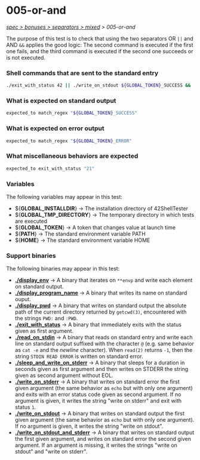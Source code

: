 # 005-or-and

*[spec > bonuses > separators > mixed](..) > 005-or-and*

The purpose of this test is to check that using the two separators OR `||` and AND `&&` applies the good logic: The second command is executed if the first one fails, and the third command is executed if the second one succeeds or is not executed.
### Shell commands that are sent to the standard entry

```bash
./exit_with_status 42 || ./write_on_stdout ${GLOBAL_TOKEN}_SUCCESS && ./write_on_stderr ${GLOBAL_TOKEN}_ERROR 21

```

### What is expected on standard output

```bash
expected_to match_regex "${GLOBAL_TOKEN}_SUCCESS"

```

### What is expected on error output

```bash
expected_to match_regex "${GLOBAL_TOKEN}_ERROR"

```

### What miscellaneous behaviors are expected

```bash
expected_to exit_with_status "21"

```

### Variables

The following variables may appear in this test:

* ${**GLOBAL_INSTALLDIR**} -> The installation directory of 42ShellTester
* ${**GLOBAL_TMP_DIRECTORY**} -> The temporary directory in which tests are executed
* ${**GLOBAL_TOKEN**} -> A token that changes value at launch time
* ${**PATH**} -> The standard environment variable PATH
* ${**HOME**} -> The standard environment variable HOME

### Support binaries

The following binaries may appear in this test:


* **[./display_env](/42shTests/42ShellTester/tree/master/support/display-env)** -> A binary that iterates on `**envp` and write each element on standard output.
* **[./display_program_name](/42shTests/42ShellTester/tree/master/support/display-program-name)** -> A binary that writes its name on standard ouput.
* **[./display_pwd](/42shTests/42ShellTester/tree/master/support/display-pwd)** -> A binary that writes on standard output the absolute path of the current directory returned by `getcwd(3)`, encountered with the strings `PWD:` and `:PWD`.
* **[./exit_with_status](/42shTests/42ShellTester/tree/master/support/exit-with-status)** -> A binary that immediately exits with the status given as first argument.
* **[./read_on_stdin](/42shTests/42ShellTester/tree/master/support/read-on-stdin)** -> A binary that reads on standard entry and write each line on standard output suffixed with the character `@` (e.g. same behavior as `cat -e` and the *newline* character). When `read(2)` returns `-1`, then the string `STDIN READ ERROR` is written on standard error.
* **[./sleep_and_write_on_stderr](/42shTests/42ShellTester/tree/master/support/sleep-and-write-on-stderr)** -> A binary that sleeps for a duration in seconds given as first argument and then writes on STDERR the string given as second argument without EOL.
* **[./write_on_stderr](/42shTests/42ShellTester/tree/master/support/write-on-stderr)** -> A binary that writes on standard error the first given argument (the same behavior as `echo` but with only one argument) and exits with an error status code given as second argument. If no argument is given, it writes the string "write on stderr" and exit with status `1`.
* **[./write_on_stdout](/42shTests/42ShellTester/tree/master/support/write-on-stdout)** -> A binary that writes on standard output the first given argument (the same behavior as `echo` but with only one argument). If no argument is given, it writes the string "write on stdout".
* **[./write_on_stdout_and_stderr](/42shTests/42ShellTester/tree/master/support/write-on-stdout-and-stderr)** -> A binary that writes on standard output the first given argument, and writes on standard error the second given argument. If an argument is missing, it writes the strings "write on stdout" and "write on stderr".
